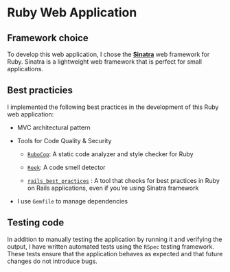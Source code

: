 # Ruby Web Application

## Framework choice

To develop this web application, I chose the [**Sinatra**](https://sinatrarb.com/) web framework for Ruby. Sinatra is a lightweight web framework that is perfect for small applications.

## Best practicies

I implemented the following best practices in the development of this Ruby web application:

* MVC architectural pattern

* Tools for Code Quality & Security

  * [`RuboCop`](https://github.com/rubocop/rubocop): A static code analyzer and style checker for Ruby

  * [`Reek`](https://github.com/troessner/reek): A code smell detector

  * [`rails_best_practices`](https://github.com/flyerhzm/rails_best_practices) : A tool that checks for best practices in Ruby on Rails applications, even if you're using Sinatra framework

* I use `Gemfile` to manage dependencies

## Testing code

In addition to manually testing the application by running it and verifying the output, I have written automated tests using the `RSpec` testing framework. These tests ensure that the application behaves as expected and that future changes do not introduce bugs.
